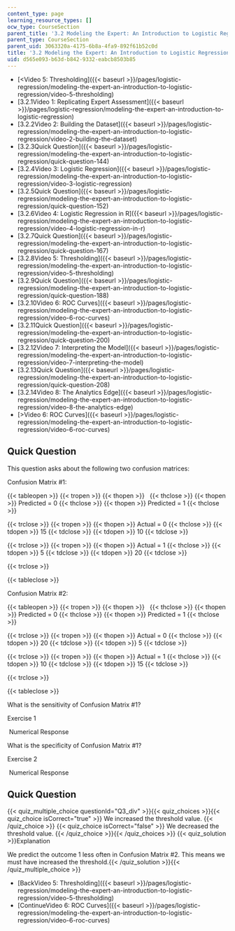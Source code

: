 ```yaml
---
content_type: page
learning_resource_types: []
ocw_type: CourseSection
parent_title: '3.2 Modeling the Expert: An Introduction to Logistic Regression'
parent_type: CourseSection
parent_uid: 3063320a-4175-6b8a-4fa9-892f61b52c0d
title: '3.2 Modeling the Expert: An Introduction to Logistic Regression'
uid: d565e093-b63d-b842-9332-eabcb8503b85
---
```


*   [\<Video 5: Thresholding]({{< baseurl >}}/pages/logistic-regression/modeling-the-expert-an-introduction-to-logistic-regression/video-5-thresholding)
*   [3.2.1Video 1: Replicating Expert Assessment]({{< baseurl >}}/pages/logistic-regression/modeling-the-expert-an-introduction-to-logistic-regression)
*   [3.2.2Video 2: Building the Dataset]({{< baseurl >}}/pages/logistic-regression/modeling-the-expert-an-introduction-to-logistic-regression/video-2-building-the-dataset)
*   [3.2.3Quick Question]({{< baseurl >}}/pages/logistic-regression/modeling-the-expert-an-introduction-to-logistic-regression/quick-question-144)
*   [3.2.4Video 3: Logistic Regression]({{< baseurl >}}/pages/logistic-regression/modeling-the-expert-an-introduction-to-logistic-regression/video-3-logistic-regression)
*   [3.2.5Quick Question]({{< baseurl >}}/pages/logistic-regression/modeling-the-expert-an-introduction-to-logistic-regression/quick-question-152)
*   [3.2.6Video 4: Logistic Regression in R]({{< baseurl >}}/pages/logistic-regression/modeling-the-expert-an-introduction-to-logistic-regression/video-4-logistic-regression-in-r)
*   [3.2.7Quick Question]({{< baseurl >}}/pages/logistic-regression/modeling-the-expert-an-introduction-to-logistic-regression/quick-question-167)
*   [3.2.8Video 5: Thresholding]({{< baseurl >}}/pages/logistic-regression/modeling-the-expert-an-introduction-to-logistic-regression/video-5-thresholding)
*   [3.2.9Quick Question]({{< baseurl >}}/pages/logistic-regression/modeling-the-expert-an-introduction-to-logistic-regression/quick-question-188)
*   [3.2.10Video 6: ROC Curves]({{< baseurl >}}/pages/logistic-regression/modeling-the-expert-an-introduction-to-logistic-regression/video-6-roc-curves)
*   [3.2.11Quick Question]({{< baseurl >}}/pages/logistic-regression/modeling-the-expert-an-introduction-to-logistic-regression/quick-question-200)
*   [3.2.12Video 7: Interpreting the Model]({{< baseurl >}}/pages/logistic-regression/modeling-the-expert-an-introduction-to-logistic-regression/video-7-interpreting-the-model)
*   [3.2.13Quick Question]({{< baseurl >}}/pages/logistic-regression/modeling-the-expert-an-introduction-to-logistic-regression/quick-question-208)
*   [3.2.14Video 8: The Analytics Edge]({{< baseurl >}}/pages/logistic-regression/modeling-the-expert-an-introduction-to-logistic-regression/video-8-the-analytics-edge)
*   [\>Video 6: ROC Curves]({{< baseurl >}}/pages/logistic-regression/modeling-the-expert-an-introduction-to-logistic-regression/video-6-roc-curves)

Quick Question
--------------

This question asks about the following two confusion matrices:

Confusion Matrix #1:

{{< tableopen >}}
{{< tropen >}}
{{< thopen >}}
 
{{< thclose >}}
{{< thopen >}}
Predicted = 0
{{< thclose >}}
{{< thopen >}}
Predicted = 1
{{< thclose >}}

{{< trclose >}}
{{< tropen >}}
{{< thopen >}}
Actual = 0
{{< thclose >}}
{{< tdopen >}}
15
{{< tdclose >}}
{{< tdopen >}}
10
{{< tdclose >}}

{{< trclose >}}
{{< tropen >}}
{{< thopen >}}
Actual = 1
{{< thclose >}}
{{< tdopen >}}
5
{{< tdclose >}}
{{< tdopen >}}
20
{{< tdclose >}}

{{< trclose >}}

{{< tableclose >}}

Confusion Matrix #2:

{{< tableopen >}}
{{< tropen >}}
{{< thopen >}}
 
{{< thclose >}}
{{< thopen >}}
Predicted = 0
{{< thclose >}}
{{< thopen >}}
Predicted = 1
{{< thclose >}}

{{< trclose >}}
{{< tropen >}}
{{< thopen >}}
Actual = 0
{{< thclose >}}
{{< tdopen >}}
20
{{< tdclose >}}
{{< tdopen >}}
5
{{< tdclose >}}

{{< trclose >}}
{{< tropen >}}
{{< thopen >}}
Actual = 1
{{< thclose >}}
{{< tdopen >}}
10
{{< tdclose >}}
{{< tdopen >}}
15
{{< tdclose >}}

{{< trclose >}}

{{< tableclose >}}

What is the sensitivity of Confusion Matrix #1?

Exercise 1

&nbsp;Numerical Response&nbsp;

What is the specificity of Confusion Matrix #1?

Exercise 2

&nbsp;Numerical Response&nbsp;

Quick Question
--------------

{{< quiz_multiple_choice questionId="Q3_div" >}}{{< quiz_choices >}}{{< quiz_choice isCorrect="true" >}}&nbsp;We increased the threshold value.&nbsp;{{< /quiz_choice >}}
{{< quiz_choice isCorrect="false" >}}&nbsp;We decreased the threshold value.&nbsp;{{< /quiz_choice >}}{{< /quiz_choices >}}
{{< quiz_solution >}}Explanation

We predict the outcome 1 less often in Confusion Matrix #2. This means we must have increased the threshold.{{< /quiz_solution >}}{{< /quiz_multiple_choice >}}

*   [BackVideo 5: Thresholding]({{< baseurl >}}/pages/logistic-regression/modeling-the-expert-an-introduction-to-logistic-regression/video-5-thresholding)
*   [ContinueVideo 6: ROC Curves]({{< baseurl >}}/pages/logistic-regression/modeling-the-expert-an-introduction-to-logistic-regression/video-6-roc-curves)